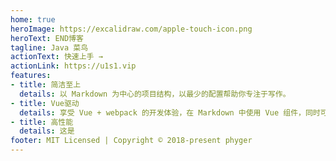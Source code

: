```yaml
---
home: true
heroImage: https://excalidraw.com/apple-touch-icon.png
heroText: END博客
tagline: Java 菜鸟
actionText: 快速上手 →
actionLink: https://u1s1.vip
features:
- title: 简洁至上
  details: 以 Markdown 为中心的项目结构，以最少的配置帮助你专注于写作。
- title: Vue驱动
  details: 享受 Vue + webpack 的开发体验，在 Markdown 中使用 Vue 组件，同时可以使用 Vue 来开发自定义主题。
- title: 高性能
  details: 这是
footer: MIT Licensed | Copyright © 2018-present phyger
---
```

